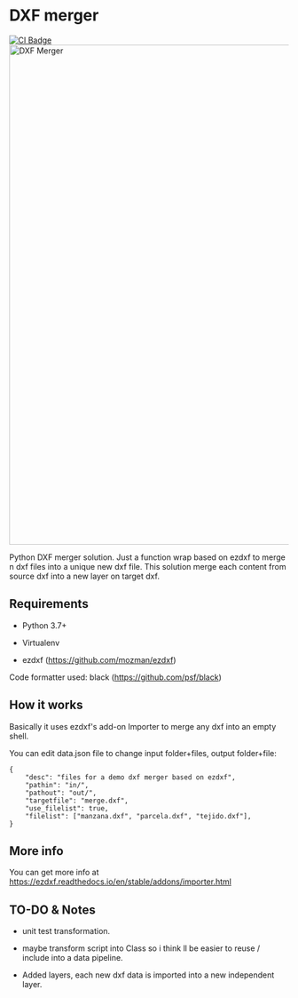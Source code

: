 # DXF merger
  <a href="https://github.com/vlasvlasvlas/dxf_merger/actions/workflows/codeql-analysis.yml">
    <img src="https://github.com/vlasvlasvlas/dxf_merger/actions/workflows/codeql-analysis.yml/badge.svg?event=push" alt="CI Badge"/>
  </a>

<img width="900" alt="DXF Merger" src="https://user-images.githubusercontent.com/4071796/191580886-a64e9a4e-a92c-4057-a504-b561baea3b52.png">


Python DXF merger solution. Just a function wrap based on ezdxf to merge n dxf files into a unique new dxf file.
This solution merge each content from source dxf into a new layer on target dxf.

## Requirements

- Python 3.7+

- Virtualenv 

- ezdxf (https://github.com/mozman/ezdxf)

Code formatter used: black (https://github.com/psf/black)

## How it works

Basically it uses ezdxf's add-on Importer to merge any dxf into an empty shell.

You can edit data.json file to change input folder+files, output folder+file:

```
{
    "desc": "files for a demo dxf merger based on ezdxf",
    "pathin": "in/",
    "pathout": "out/",
    "targetfile": "merge.dxf",
    "use_filelist": true,
    "filelist": ["manzana.dxf", "parcela.dxf", "tejido.dxf"],
}
```

## More info

You can get more info at https://ezdxf.readthedocs.io/en/stable/addons/importer.html

## TO-DO & Notes

- unit test transformation.
- maybe transform script into Class so i think ll be easier to reuse / include into a data pipeline.

- Added layers, each new dxf data is imported into a new independent layer.
